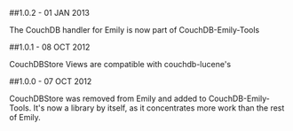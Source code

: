 ##1.0.2 - 01 JAN 2013

The CouchDB handler for Emily is now part of CouchDB-Emily-Tools

##1.0.1 - 08 OCT 2012

CouchDBStore Views are compatible with couchdb-lucene's

##1.0.0 - 07 OCT 2012

CouchDBStore was removed from Emily and added to CouchDB-Emily-Tools.
It's now a library by itself, as it concentrates more work than the rest of Emily.
